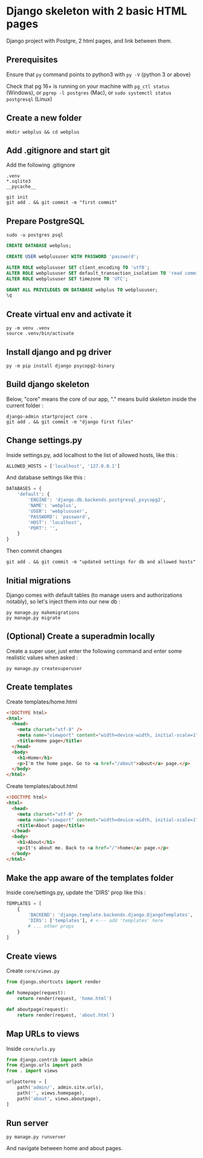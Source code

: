 # Django skeleton with 2 basic HTML pages

Django project with Postgre, 2 html pages, and link between them.

## Prerequisites

Ensure that `py` command points to python3 with `py -V` (python 3 or above)

Check that pg 16+ is running on your machine with `pg_ctl status` (Windows), or `pgrep -l postgres` (Mac), or `sudo systemctl status postgresql` (Linux)

## Create a new folder

```shell
mkdir webplus && cd webplus
```

## Add .gitignore and start git

Add the following .gitignore

```shell
.venv
*.sqlite3
__pycache__
```

```shell
git init
git add . && git commit -m "first commit"
```

## Prepare PostgreSQL

```shell
sudo -u postgres psql
```

```sql
CREATE DATABASE webplus;

CREATE USER webplususer WITH PASSWORD 'password';

ALTER ROLE webplususer SET client_encoding TO 'utf8';
ALTER ROLE webplususer SET default_transaction_isolation TO 'read committed';
ALTER ROLE webplususer SET timezone TO 'UTC';

GRANT ALL PRIVILEGES ON DATABASE webplus TO webplususer;
\q

```

## Create virtual env and activate it

```shell
py -m venv .venv
source .venv/bin/activate
```

## Install django and pg driver

```shell
py -m pip install django psycopg2-binary
```

## Build django skeleton

Below, "core" means the core of our app, "." means build skeleton inside the current folder :

```shell
django-admin startproject core .
git add . && git commit -m "django first files"
```

## Change settings.py

Inside settings.py, add localhost to the list of allowed hosts, like this :

```py
ALLOWED_HOSTS = ['localhost', '127.0.0.1']
```

And database settings like this :

```py
DATABASES = {
    'default': {
        'ENGINE': 'django.db.backends.postgresql_psycopg2',
        'NAME': 'webplus',
        'USER': 'webplususer',
        'PASSWORD': 'password',
        'HOST': 'localhost',
        'PORT': '',
    }
}
```
Then commit changes

```shell
git add . && git commit -m "updated settings for db and allowed hosts"
```

## Initial migrations

Django comes with default tables (to manage users and authorizations notably), so let's inject them into our new db :

```shell
py manage.py makemigrations
py manage.py migrate
```

## (Optional) Create a superadmin locally

Create a super user, just enter the following command and enter some realistic values when asked :

```shell
py manage.py createsuperuser
```

## Create templates

Create templates/home.html

```html
<!DOCTYPE html>
<html>
  <head>
    <meta charset="utf-8" />
    <meta name="viewport" content="width=device-width, initial-scale=1" />
    <title>Home page</title>
  </head>
  <body>
    <h1>Home</h1>
    <p>I'm the home page. Go to <a href="/about">about</a> page.</p>
  </body>
</html>
```

Create templates/about.html

```html
<!DOCTYPE html>
<html>
  <head>
    <meta charset="utf-8" />
    <meta name="viewport" content="width=device-width, initial-scale=1" />
    <title>About page</title>
  </head>
  <body>
    <h1>About</h1>
    <p>It's about me. Back to <a href="/">home</a> page.</p>
  </body>
</html>
```

## Make the app aware of the templates folder

Inside core/settings.py, update the 'DIRS' prop like this :

```python
TEMPLATES = [
    {
        'BACKEND': 'django.template.backends.django.DjangoTemplates',
        'DIRS': ['templates'], # <--- add 'templates' here
        # ... other props
    }
]
```

## Create views

Create `core/views.py`

```python
from django.shortcuts import render

def homepage(request):
    return render(request, 'home.html')

def aboutpage(request):
    return render(request, 'about.html')

```

## Map URLs to views

Inside `core/urls.py`

```python
from django.contrib import admin
from django.urls import path
from . import views

urlpatterns = [
    path('admin/', admin.site.urls),
    path('', views.homepage),
    path('about', views.aboutpage),
]
```

## Run server

```shell
py manage.py runserver
```

And navigate between home and about pages.
